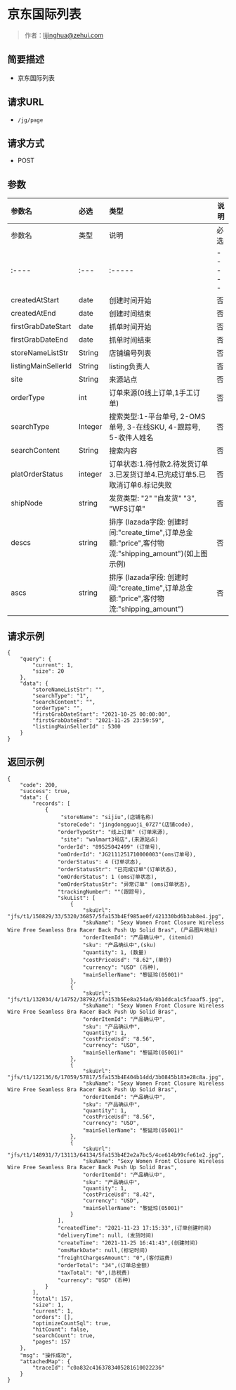 # 京东国际列表

> 作者：lijinghua@zehui.com

## 简要描述

- 京东国际列表

## 请求URL
- `/jg/page `
  
## 请求方式
- POST 

## 参数

|参数名|必选|类型|说明|
|:----    |:---|:----- |-----   |
|参数名|类型|说明|必选|
|:----    |:---|:----- |-----   |
|createdAtStart |date   |创建时间开始|否|
|createdAtEnd |date   |创建时间结束|否|
|firstGrabDateStart |date   |抓单时间开始|否|
|firstGrabDateEnd |date   |抓单时间结束|否|
|storeNameListStr |String   |店铺编号列表|否|
|listingMainSellerId |String   |listing负责人|否|
|site |String   |来源站点|否|
|orderType |int   |订单来源(0线上订单,1手工订单)|否|
|searchType |Integer   |搜索类型:1-平台单号, 2-OMS单号, 3-在线SKU, 4-跟踪号, 5-收件人姓名|否|
|searchContent |String   |搜索内容|否|
|platOrderStatus |integer   |订单状态:1.待付款2.待发货订单3.已发货订单4.已完成订单5.已取消订单6.标记失败 |否|
|shipNode |string   |发货类型: "2" "自发货" "3", "WFS订单" |否|
|descs|string |排序 (lazada字段: 创建时间:"create_time",订单总金额:"price",客付物流:"shipping_amount")(如上图示例) |否|
|ascs| string |排序 (lazada字段: 创建时间:"create_time",订单总金额:"price",客付物流:"shipping_amount") |否|
## 请求示例 
```
{
	"query": {
		"current": 1,
		"size": 20
	},
	"data": {
		"storeNameListStr": "",
		"searchType": "1",
		"searchContent": "",
		"orderType": "",
		"firstGrabDateStart": "2021-10-25 00:00:00",
		"firstGrabDateEnd": "2021-11-25 23:59:59",
		"listingMainSellerId" : 5300
	}
}
```
## 返回示例 

``` 
{
    "code": 200,
    "success": true,
    "data": {
        "records": [
            {
                 "storeName": "sijiu",(店铺名称)
                "storeCode": "jingdongguoji_07Z7"(店铺code),
                "orderTypeStr": "线上订单" (订单来源),
				 "site": "walmart3号店",(来源站点)
                "orderId": "89525042499" (订单号),
                "omOrderId": "JG2111251710000003"(oms订单号),
                "orderStatus": 4 (订单状态),
                "orderStatusStr": "已完成订单"(订单状态),
                "omOrderStatus": 1 (oms订单状态),
                "omOrderStatusStr": "异常订单" (oms订单状态),
                "trackingNumber": ""(跟踪号),
                "skuList": [
                    {
                        "skuUrl": "jfs/t1/150829/33/5320/36857/5fa153b4Ef985ae0f/421330bd6b3ab8e4.jpg",
                        "skuName": "Sexy Women Front Closure Wireless Wire Free Seamless Bra Racer Back Push Up Solid Bras", (产品图片地址)
                        "orderItemId": "产品确认中", (itemid)
                        "sku": "产品确认中",(sku)
                        "quantity": 1, (数量)
                        "costPriceUsd": "8.62",(单价)
                        "currency": "USD" (币种),
                        "mainSellerName": "黎延玲(05001)"
                    },
                    {
                        "skuUrl": "jfs/t1/132034/4/14752/38792/5fa153b5Ee8a254a6/8b1ddca1c5faaaf5.jpg",
                        "skuName": "Sexy Women Front Closure Wireless Wire Free Seamless Bra Racer Back Push Up Solid Bras",
                        "orderItemId": "产品确认中",
                        "sku": "产品确认中",
                        "quantity": 1,
                        "costPriceUsd": "8.56",
                        "currency": "USD",
                        "mainSellerName": "黎延玲(05001)"
                    },
                    {
                        "skuUrl": "jfs/t1/122136/6/17059/57817/5fa153b4E404b14dd/3b0845b183e28c8a.jpg",
                        "skuName": "Sexy Women Front Closure Wireless Wire Free Seamless Bra Racer Back Push Up Solid Bras",
                        "orderItemId": "产品确认中",
                        "sku": "产品确认中",
                        "quantity": 1,
                        "costPriceUsd": "8.56",
                        "currency": "USD",
                        "mainSellerName": "黎延玲(05001)"
                    },
                    {
                        "skuUrl": "jfs/t1/148931/7/13113/64134/5fa153b4E2e2a7bc5/4ce614b99cfe61e2.jpg",
                        "skuName": "Sexy Women Front Closure Wireless Wire Free Seamless Bra Racer Back Push Up Solid Bras",
                        "orderItemId": "产品确认中",
                        "sku": "产品确认中",
                        "quantity": 1,
                        "costPriceUsd": "8.42",
                        "currency": "USD",
                        "mainSellerName": "黎延玲(05001)"
                    }
                ],
                "createdTime": "2021-11-23 17:15:33",(订单创建时间)
                "deliveryTime": null, (发货时间)
                "createTime": "2021-11-25 16:41:43",(创建时间)
                "omsMarkDate": null,(标记时间)
                "freightChargesAmount": "0",(客付运费)
                "orderTotal": "34",(订单总金额)
                "taxTotal": "0",(总税费)
                "currency": "USD" (币种)
            }
        ],
        "total": 157,
        "size": 1,
        "current": 1,
        "orders": [],
        "optimizeCountSql": true,
        "hitCount": false,
        "searchCount": true,
        "pages": 157
    },
    "msg": "操作成功",
    "attachedMap": {
        "traceId": "c0a832c4163783405281610022236"
    }
}

```